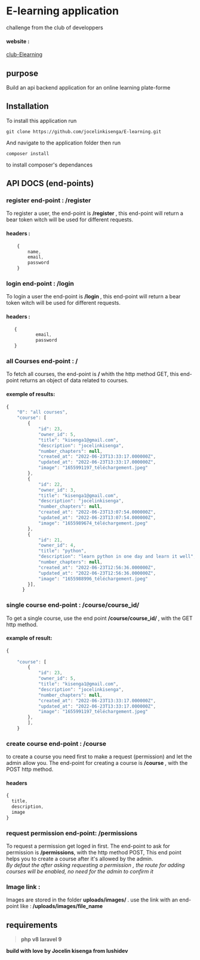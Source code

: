 # E-learning application

<p>challenge from the club of developpers</p>

#### website :
<a href="http://club-elearning.herokuapp.com/">club-Elearning </a>
## purpose
Build an api backend application for an online learning plate-forme

## Installation
To install this application run 
```git
git clone https://github.com/jocelinkisenga/E-learning.git
```
And navigate to the application folder then run 
```git
composer install 
```
to install composer's dependances
## API DOCS (end-points)
### register end-point : /register
To register a user,  the end-point is <strong> /register </strong> , this end-point will return a bear token witch will be used for different requests.
 
#### headers :
```javascript
 	{
 		name,
 		email,
 		password
 	}
```
### login end-point : /login
To login a user the end-point is <strong> /login </strong> , this end-point will return a bear token witch will be used for different requests.
#### headers :
 ```javascript
 	{
 			email,
 			password
 	}
 ```
 

### all Courses end-point : /
<p> To fetch all  courses,  the end-point is <strong>/ </strong> whith the http method GET, this end-point returns an object of data related to courses. 
</p>

#### exemple of results:
```javascript
{
    "0": "all courses",
    "course": [
        {
            "id": 23,
            "owner_id": 5,
            "title": "kisenga1@gmail.com",
            "description": "jocelinkisenga",
            "number_chapters": null,
            "created_at": "2022-06-23T13:33:17.000000Z",
            "updated_at": "2022-06-23T13:33:17.000000Z",
            "image": "1655991197_téléchargement.jpeg"
        },
        {
            "id": 22,
            "owner_id": 3,
            "title": "kisenga1@gmail.com",
            "description": "jocelinkisenga",
            "number_chapters": null,
            "created_at": "2022-06-23T13:07:54.000000Z",
            "updated_at": "2022-06-23T13:07:54.000000Z",
            "image": "1655989674_téléchargement.jpeg"
        },
        {
            "id": 21,
            "owner_id": 4,
            "title": "python",
            "description": "learn python in one day and learn it well",
            "number_chapters": null,
            "created_at": "2022-06-23T12:56:36.000000Z",
            "updated_at": "2022-06-23T12:56:36.000000Z",
            "image": "1655988996_téléchargement.jpeg"
        }],
      }
```

### single course end-point :          /course/course_id/
To get a single course, use the end point <strong> /course/course_id/ </strong> , with the GET http method.
#### example of result:
```javascript
{
    
    "course": [
        {
            "id": 23,
            "owner_id": 5,
            "title": "kisenga1@gmail.com",
            "description": "jocelinkisenga",
            "number_chapters": null,
            "created_at": "2022-06-23T13:33:17.000000Z",
            "updated_at": "2022-06-23T13:33:17.000000Z",
            "image": "1655991197_téléchargement.jpeg"
        },
        ],
    }
```

### create course end-point :          /course
  to create a course you need first to make a request (permission) and let the admin allow you.
  The end-point for creating a course is <strong> /course </strong>, with the POST http method.


#### headers
  ```javascript
  {
  	title,
  	description,
  	image
  }
  ```

  ### request permission end-point:       /permissions

  To request a permission get loged in first.
  The end-point to ask for permission is <strong>/permissions</strong>, with the http method POST,
  This end point helps you to create a course after it's allowed by the admin.<br>
  <i>By defaut the after asking requesting a permission , the route for adding courses will be enabled, no need for the admin to confirm it</i>

  ### Image link :

  Images are stored in the folder <strong>uploads/images/ </strong>.
  use the link with an end-point like :<b> /uploads/images/file_name<b>


## requirements
> php v8
> laravel 9

<strong> build with love by Jocelin kisenga  from lushidev</strong>
